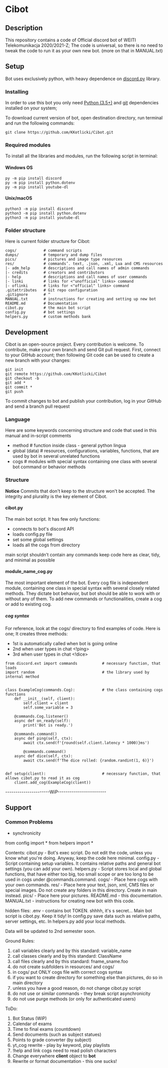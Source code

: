 # Cibot

## Description

This repository contains a code of Official discord bot of WEITI Telekomunikacja 2020/2021-Z;
The code is universal, so there is no need to tweak the code to run it as your own new bot.
(more on that in MANUAL.txt)


## Setup

Bot uses exclusively python, with heavy dependence on [discord.py](https://discordpy.readthedocs.io/en/latest/api.html) library.


### Installing

In order to use this bot you only need [Python (3.5+)](https://www.python.org/) and [git](https://git-scm.com/) dependencies installed on your system;

To download current version of bot, open destination directory, run terminal and run the following commands:

```
git clone https://github.com/KKotlicki/Cibot.git

```


### Required modules

To install all the libraries and modules, run the following script in terminal:


#### Windows OS

```
py -m pip install discord
py -m pip install python.dotenv
py -m pip install youtube-dl

```


#### Unix/macOS

```
python3 -m pip install discord
python3 -m pip install python.dotenv
python3 -m pip install youtube-dl

```


### Folder structure

Here is current folder structure for Cibot:

```
cogs/            # command scripts
dumps/           # temporary and dump files
pics/            # pictures and image type resources
res/             # commands’. text, .json, .xml, Lua and CMS resources
|- adm_help      # descriptions and call names of admin commands
|- credits       # creators and contributors
|- help          # descriptions and call names of user commands
|- linki         # links for <"unofficial" links> command
|- oflinki       # links for <"official" links> command
.gitattributes   # Git repo configuration
.gitignore       # ^
MANUAL.txt       # instructions for creating and setting up new bot
README.md        # Documentation
cibot.py         # the main bot script
config.py        # bot settings
helpers.py       # custom methods bank
```


## Development

Cibot is an open-source project. Every contribution is welcome.
To contribute, make your own branch and send Git pull request.
First, connect to your GitHub account; then following Git code can be used to create a new branch with your changes:

```
git init
git remote https://github.com/KKotlicki/Cibot
git checkout -b
git add *
git commit *
git push

```

To commit changes to bot and publish your contribution, log in your GitHub and send a branch pull request 


### Language

Here are some keywords concerning structure and code that used in this manual and in-script comments

 - method                           # function inside class - general python lingua
 - global (data)                    # resources, configurations, variables, functions, that are used by bot in several unrelated functions
 - cogs                             # modules with special syntax containing one class with several bot command or behavior methods
      

### Structure

**Notice**  Commits that don't keep to the structure won't be accepted. The integrity and plurality is the key element of Cibot.


#### cibot.py

The main bot script. It has few only functions:

 - connects to bot's discord API
 - loads config.py file
 - set some global settings
 - loads all the cogs from directory

main script shouldn’t contain any commands
keep code here as clear, tidy, and minimal as possible


#### module_name_cog.py

The most important element of the bot.
Every cog file is independent module, containing one class in special syntax with several closely related methods.
They dictate bot behavior, but bot should be able to work with or without any of them.
To add new commands or functionalities, create a cog or add to existing cog.

##### cog syntax

For reference, look at the cogs/ directory to find examples of code.
Here is one;
It creates three methods:
 - 1st is automatically called when bot is going online
 - 2nd when user types in chat <!ping>
 - 3rd when user types in chat <!dice>

```
from discord.ext import commands           # necessary function, that loads
import random                              # the library used by internal method


class ExampleCog(commands.Cog):            # the class containing cogs functions
    def __init__(self, client):
        self.client = client
        self.some_variable = 3

    @commands.Cog.listener()
    async def on_ready(self):
        print('Bot is ready.')

    @commands.command()
    async def ping(self, ctx):
        await ctx.send(f'{round(self.client.latency * 1000)}ms')
    
        @commands.command()
    async def dice(self, ctx):
        await ctx.send(f'The dice rolled: {random.randint(1, 6)}')


def setup(client):                         # necessary function, that allows cibot.py to read it as cog
    client.add_cog(ExampleCog(client))

```


----------------------WiP------------------------

## Support

### Common Problems

 - synchronicity        









from config import *
from helpers import *


Contents:
cibot.py - Bot's exec script. Do not edit the code, unless you know what you're doing. Anyway, keep the code here minimal.
config.py - Script containing setup variables. It contains relative paths and general bot settings (you can add your own).
helpers.py - Script stores local and global functions, that have either too big, too small scope or are too long to be used in cogs under @commands.command.
cogs/ - Place here cogs with your own commands.
res/ - Place here your text, json, xml, CMS files or special images. Do not create any folders in this directory. Create in main instead.
pics/ - Place here your pictures.
README.md - this documentation.
MANUAL.txt - instructions for creating new bot with this code.


hidden files:
.env - contains bot TOKEN. shhhh, it's s secret...
Main bot script is cibot.py. Keep it tidy!
In config.py save data such as relative paths, server settings, etc.
In helpers.py add your local methods.

Data will be updated to 2nd semester soon.


Ground Rules:
1.  call variables clearly and by this standard: variable_name
2.  call classes clearly and by this standard: ClassName
3.  call files clearly and by this standard: fname_sname.foo
4.  do not create subfolders in resources/ and cogs/
5.  in cogs/ put ONLY cogs file with correct cogs syntax
6.  if you want to create directory for something else than pictures, do so in main directory
7.  unless you have a good reason, do not change cibot.py script
8.  do not use <while True> or similar commands - they break script asynchronicity
9.  do not use purge methods (or only for authenticated users)


ToDo:
1. Bot Status (WiP)
2. Calendar of exams
3. Time to final exams (countdown)
4. Send documents (such as subject statues)
5. Points to grade converter (by subject)
6. yt_cog rewrite - play by keyword, play playlists
7. !help and link cogs need to read polish characters
8. Change everywhere __client__ object to __bot__
9. Rewrite or format documentation - this one sucks!
